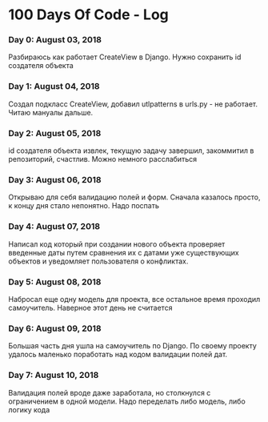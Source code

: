 # 100 Days Of Code - Log

### Day 0: August 03, 2018
Разбираюсь как работает CreateView в Django. Нужно сохранить id создателя объекта 

### Day 1: August 04, 2018
Создал подкласс CreateView, добавил utlpatterns в urls.py - не работает. Читаю мануалы дальше.

### Day 2: August 05, 2018
id создателя объекта извлек, текущую задачу завершил, закоммитил в репозиторий, счастлив. Можно немного расслабиться

### Day 3: August 06, 2018
Открываю для себя валидацию полей и форм. Сначала казалось просто, к концу дня стало непонятно. Надо поспать

### Day 4: August 07, 2018
Написал код который при создании нового объекта проверяет введенные даты путем сравнения их с датами уже существующих объектов и уведомляет пользователя о конфликтах.

### Day 5: August 08, 2018
Набросал еще одну модель для проекта, все остальное время проходил самоучитель. Наверное этот день не считается

### Day 6: August 09, 2018
Большая часть дня ушла на самоучитель по Django. По своему проекту удалось маленько поработать над кодом валидации полей дат. 

### Day 7: August 10, 2018
Валидация полей вроде даже заработала, но столкнулся с ограничением в одной модели. Надо переделать либо модель, либо логику кода
